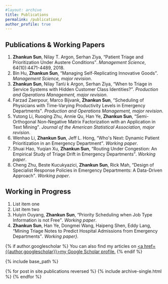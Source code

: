 ```yaml
---
#layout: archive
title: Publications
permalink: /publications/
author_profile: true
---
```


## Publications & Working Papers

1. **Zhankun Sun**, Nilay T. Argon, Serhan Ziya, <q>Patient Triage and Prioritization Under Austere Conditions</q>. <var>Management Science</var>, 64(10):4471-4489, 2018.
2. Bin Hu, **Zhankun Sun**, <q>Managing Self-Replicating Innovative Goods</q>. <var>Management Science, major revision</var>.
3. **Zhankun Sun**, Nilay Tan\i k Argon, Serhan Ziya, <q>When to Triage in Service Systems with Hidden Customer Class Identities?</q>. <var>Production and Operations Management, major revision</var>.
4. Farzad Zaerpour, Marco Bijvank, **Zhankun Sun**, <q>Scheduling of Physicians with Time-Varying Productivity Levels in Emergency Departments</q>. <var> Production and Operations Management, major revision</var>.
5. Yutong Li, Ruoqing Zhu, Annie Qu, Han Ye, **Zhankun Sun**, <q>Semi-Orthogonal Non-Negative Matrix Factorization with an Application in Text Mining</q>. <var> Journal of the American Statistical Association, major revision</var>.
6. Wenhao Li, **Zhankun Sun**, Jeff L. Hong, <q>Who's Next: Dynamic Patient Prioritization in an Emergency Department</q>. <var>Working paper</var>.
7. Shuai Hao, Yuqian Xu, **Zhankun Sun**, <q>Routing Under Congestion: An Empirical Study of Triage Drift in Emergency Departments</q>. <var>Working paper</var>.
8. Cheng Zhu, Beste Kucukyazici, **Zhankun Sun**,  Rick Mah, <q>Design of Specialist Response Policies in Emergency Departments: A Data-Driven Approach</q>. <var> Working paper</var>.


## Working in Progress

  1. List item one
  2. List item two
  9. Huiyin Ouyang, **Zhankun Sun**, <q>Priority Scheduling when Job Type Information is not Free</q>. <var>Working paper</var>.
  10. **Zhankun Sun**, Han Ye, Dongmei Wang, Haipeng Shen, Eddy Lang, <q>Mining Triage Notes to Predict Hospital Admissions from Emergency Departments</q>. <var> Working paper}.

{% if author.googlescholar %}
  You can also find my articles on <u><a href=</q>{{author.googlescholar}}</q>>my Google Scholar profile</a>.</u>
{% endif %}

{% include base_path %}

{% for post in site.publications reversed %}
  {% include archive-single.html %}
{% endfor %}
